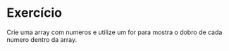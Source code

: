 # Exercício

<p>Crie uma array com numeros e utilize um for para mostra o dobro de cada numero dentro da array.</p>